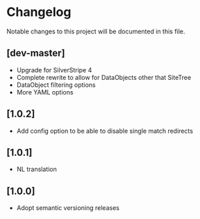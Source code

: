# Changelog

Notable changes to this project will be documented in this file.

## [dev-master]
- Upgrade for SilverStripe 4
- Complete rewrite to allow for DataObjects other that SiteTree
- DataObject filtering options
- More YAML options

## [1.0.2]
- Add config option to be able to disable single match redirects

## [1.0.1]
- NL translation

## [1.0.0]
- Adopt semantic versioning releases
